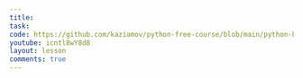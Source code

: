 ```yaml
---
title:
task:
code: https://github.com/kaziamov/python-free-course/blob/main/python-basic/0/3_.py
youtube: icntl8wY8d8
layout: lesson
comments: true
---
```

